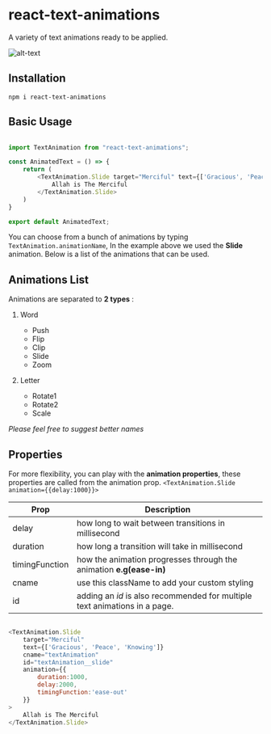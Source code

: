 # react-text-animations
A variety of text animations ready to be applied.


![alt-text](https://github.com/dawoodsa/react-text-animations/blob/master/example.gif)

## Installation
`npm i react-text-animations`

## Basic Usage
```javascript

import TextAnimation from "react-text-animations";

const AnimatedText = () => {
    return (
        <TextAnimation.Slide target="Merciful" text={['Gracious', 'Peace', 'Knowing']}>
            Allah is The Merciful
        </TextAnimation.Slide>
    )
}

export default AnimatedText;
```

You can choose from a bunch of animations by typing `TextAnimation.animationName`, In the example above we used the **Slide** animation. Below is a list of the animations that can be used.



## Animations List

Animations are separated to **2 types** :

1. Word
    * Push
    * Flip
    * Clip
    * Slide
    * Zoom
    
2. Letter
    * Rotate1 
    * Rotate2 
    * Scale
    
*Please feel free to suggest better names*



## Properties

For more flexibility, you can play with the **animation properties**, these properties are called from the animation prop. `<TextAnimation.Slide animation={{delay:1000}}>`

| Prop  | Description |
| ------------- | ------------- |
| delay  | how long to wait between transitions in millisecond  |
| duration  | how long a transition will take in millisecond  |
| timingFunction | how the animation progresses through the animation **e.g(ease-in)**|
| cname | use this className to add your custom styling |
| id | adding an *id* is also recommended for multiple text animations in a page. |


```javascript

<TextAnimation.Slide 
    target="Merciful" 
    text={['Gracious', 'Peace', 'Knowing']} 
    cname="textAnimation"
    id="textAnimation__slide"
    animation={{
        duration:1000,
        delay:2000,
        timingFunction:'ease-out'
    }}
>
    Allah is The Merciful
</TextAnimation.Slide>

```
